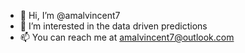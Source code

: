 - 👋 Hi, I’m @amalvincent7
- 👀 I’m interested in the data driven predictions
- 📫 You can reach me at amalvincent7@outlook.com

<!---
amalvincent7/amalvincent7 is a ✨ special ✨ repository because its `README.md` (this file) appears on your GitHub profile.
You can click the Preview link to take a look at your changes.
--->
